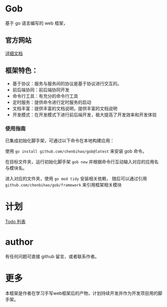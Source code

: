 # Gob

基于 go 语言编写的 web 框架，

## 官方网站

[详细文档](https://chenbihao.github.io/gob/)

## 框架特色：

- 基于协议：服务与服务间的协议是基于协议进行交互的。
- 前后端协同：前后端协同开发
- 命令行工具：有充分的命令行工具
- 定时服务：提供命令进行定时服务的启动
- 文档丰富：提供丰富的文档说明，提供丰富的文档说明
- 开发模式：在开发模式下进行前后端开发，极大提高了开发效率和开发体验

### 使用指南

已集成初始化脚手架，可通过以下命令在本地构建应用：

使用 `go install github.com/chenbihao/gob@latest` 来安装 gob 命令。

在目标文件夹，运行初始化脚手架 `gob new` 并根据命令行互动输入对应的应用名与模块名。

进入对应的文件夹，使用 `go mod tidy` 安装相关依赖，
随后可以通过引用 `github.com/chenbihao/gob/framework` 来引用框架相关模块

# 计划

[Todo 列表](docs/src/guide/TODO.md)

# author

有任何问题可直接 github 留言，或者联系作者。

# 更多

本框架是作者在学习手写web框架后的产物，计划持续开发并作为开发项目用的脚手架。
